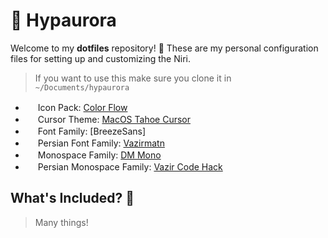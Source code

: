 # 🌌 Hypaurora

Welcome to my **dotfiles** repository! 🎉 These are my personal configuration files for setting up and customizing the Niri.

> If you want to use this make sure you clone it in `~/Documents/hypaurora`

- <img src="https://cdn-icons-png.flaticon.com/512/8377/8377415.png " width="16" height="16"> Icon Pack: [Color Flow](https://www.gnome-look.org/p/2239645)
- <img src="https://cdn-icons-png.flaticon.com/512/8373/8373711.png" width="16" height="16"> Cursor Theme: [MacOS Tahoe Cursor](https://www.gnome-look.org/p/2300466)
- <img src="https://cdn-icons-png.flaticon.com/512/18469/18469504.png" width="16" height="16"> Font Family: [BreezeSans]
- <img src="https://cdn-icons-png.flaticon.com/512/11145/11145039.png" width="16" height="16"> Persian Font Family: [Vazirmatn](https://rastikerdar.github.io/vazirmatn/en)
- <img src="https://cdn-icons-png.flaticon.com/512/17379/17379046.png" width="16" height="16"> Monospace Family: [DM Mono](https://fonts.google.com/specimen/DM+Mono?categoryFilters=Feeling:%2FExpressive%2FCalm&query=DM+Sans)
- <img src="https://cdn-icons-png.flaticon.com/512/3680/3680225.png" width="16" height="16"> Persian Monospace Family: [Vazir Code Hack](https://github.com/rastikerdar/vazir-code-font)

## What's Included? 🤔

> Many things!
